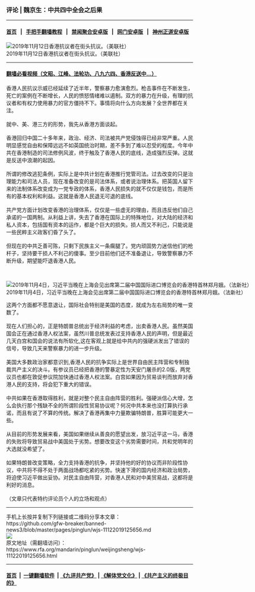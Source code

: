 ### 评论 | 魏京生：中共四中全会之后果
------------------------

#### [首页](https://github.com/gfw-breaker/banned-news3/blob/master/README.md) &nbsp;&nbsp;|&nbsp;&nbsp; [手把手翻墙教程](https://github.com/gfw-breaker/guides/wiki) &nbsp;&nbsp;|&nbsp;&nbsp; [禁闻聚合安卓版](https://github.com/gfw-breaker/bn-android) &nbsp;&nbsp;|&nbsp;&nbsp; [网门安卓版](https://github.com/oGate2/oGate) &nbsp;&nbsp;|&nbsp;&nbsp; [神州正道安卓版](https://github.com/SzzdOgate/update) 



<div id="headerimg">
 <img alt="2019年11月12日香港抗议者在街头抗议。（美联社）" src="https://www.rfa.org/mandarin/pinglun/weijingsheng/wjs-11122019125656.html/AP_19316584940397.jpg/@@images/9e01d151-698d-4ad8-8f65-9413308b4d7c.jpeg" title="2019年11月12日香港抗议者在街头抗议。（美联社）"/>
 <div id="headerimgcontents">
  <div id="headerimgcaption">
   <span>
    2019年11月12日香港抗议者在街头抗议。（美联社）
   </span>
   <!-- zoomattribute -->
  </div>
  <!-- headerimgcaption -->
 </div>
 <!-- headerimagecontents -->
</div>

<hr/>


#### [翻墙必看视频（文昭、江峰、法轮功、八九六四、香港反送中...）](https://github.com/gfw-breaker/banned-news3/blob/master/pages/links.md)

<div id="storytext">
 <div>
  <div class="slot_header">
  </div>
 </div>
 <p>
  香港人民抗议示威已经延续了近半年，警察暴力愈演愈烈。枪击事件在不断发生，死亡的案例在不断增长，人民的愤怒情绪难以遏制。双方的暴力在升级，有理的抗议者和有权力使用暴力的官方僵持不下。事情将向什么方向发展？全世界都在关注。
  <br/>
  <br/>
  就中、美、港三方的形势，我先从香港方面谈起。
  <br/>
  <br/>
  香港回归中国二十多年来，政治、经济、司法被共产党侵蚀得已经非常严重。人民明显感觉自由和保障远远不如英国统治时期，差不多到了难以忍受的程度。今年中共在香港制造的司法修例风波，终于触及了香港人民的底线，造成强烈反弹。这就是反送中浪潮的起因。
  <br/>
  <br/>
  所谓的修改逃犯条例，实际上是中共计划在香港推行党管司法。过去改变的只是治理能力和司法人员，现在准备改变的是司法体系，或者说治理体系。把英国人留下来的法制体系改变成为一党专政的体系，香港人民损失的就不仅仅是钱包，而是所有的基本权利和利益。这就是香港人民退无可退的底线。
  <br/>
  <br/>
  共产党方面计划改变香港的治理体系，仅仅是一些虚无的理由，而且违反他们自己承诺的一国两制。从利益上讲，失去了香港在国际上的特殊地位，对大陆的经济和私人资本，包括国有资本的运作，都是个巨大的损失。损人而又不利己，只能说是一些民粹主义政客们昏了头了。
  <br/>
  <br/>
  但现在的中共乏善可陈，只剩下民族主义一条瘸腿了。党内顽固势力迷信他们的枪杆子，坚持要干损人不利己的傻事。至少目前他们还不准备退让，导致警察暴力不断升级，期望能吓退香港人民。
 </p>
 <p>
  <br/>
  <div class="image-inline captioned" style="width:1500px;">
   <div style="width:1500px;">
    <img alt="2019年11月4日，习近平当晚在上海会见出席第二届中国国际进口博览会的香港特首林郑月娥。（法新社）" src="https://www.rfa.org/mandarin/yataibaodao/gangtai/gf2-11052019082838.html/000_1M01GD.jpg" title="2019年11月4日，习近平当晚在上海会见出席第二届中国国际进口博览会的香港特首林郑月娥。（法新社）"/>
   </div>
   <div class="image-caption">
    <span style="width:1500px;">
     2019年11月4日，习近平当晚在上海会见出席第二届中国国际进口博览会的香港特首林郑月娥。（法新社）
    </span>
    <span class="copyright">
    </span>
   </div>
  </div>
 </p>
 <p>
  这两个方面都不愿意退让，国际社会特别是美国的态度，就成为左右局势的唯一变数了。
  <br/>
  <br/>
  现在人们担心的，正是特朗普总统出于经济利益的考虑，出卖香港人民。虽然美国国会正在通过香港人权法案，虽然川普总统发表过支持香港人民的声明，但是最近几天白宫和国会的说法有所软化,这在客观上就是给中共内的强硬派发出了错误的信号，导致几天来警察暴力的进一步升级。
  <br/>
  <br/>
  美国大多数政治家都意识到,香港人民的抗争实际上是世界自由民主阵营和专制独裁共产主义的决斗。有参议员已经把香港的警暴定性为天安门屠杀的2.0版，两党议员也都在敦促参议院加快通过香港人权法案。白宫如果因为贸易谈判而放弃对香港人民的支持，将会犯下重大的错误。
  <br/>
  <br/>
  中共如果在香港取得胜利，就是对整个民主自由阵营的胜利。强硬派信心大增，怎么会执行那个残缺不全的所谓阶段性贸易协议呢？何况中共本来也没打算执行承诺，而且有说了不算的传统。解决了香港再集中力量欺骗特朗普，胜算可能更大一些。
  <br/>
  <br/>
  从目前的形势发展来看，美国如果继续从善良的愿望出发，放习近平这一马，香港的失败将导致贸易战中美国处于劣势。想要改变这个劣势需要时间，共和党明年的大选就没希望了。
  <br/>
  <br/>
  如果特朗普改变策略，全力支持香港的抗争，并坚持他的好的协议而非阶段性协议，中共将不得不处于两面战场都吃紧的劣势。快速下滑的国内经济和政治局势，将迫使习近平做出妥协。对民主自由阵营，对香港人民和对中美贸易战，这都将是利好的消息。
  <br/>
  <br/>
  （文章只代表特约评论员个人的立场和观点）
 </p>
</div>

<hr/>
手机上长按并复制下列链接或二维码分享本文章：<br/>
https://github.com/gfw-breaker/banned-news3/blob/master/pages/pinglun/wjs-11122019125656.md <br/>
<a href='https://github.com/gfw-breaker/banned-news3/blob/master/pages/pinglun/wjs-11122019125656.md'><img src='https://github.com/gfw-breaker/banned-news3/blob/master/pages/pinglun/wjs-11122019125656.md.png'/></a> <br/>
原文地址（需翻墙访问）：https://www.rfa.org/mandarin/pinglun/weijingsheng/wjs-11122019125656.html


------------------------
#### [首页](https://github.com/gfw-breaker/banned-news3/blob/master/README.md) &nbsp;|&nbsp; [一键翻墙软件](https://github.com/gfw-breaker/nogfw/blob/master/README.md) &nbsp;| [《九评共产党》](https://github.com/gfw-breaker/9ping.md/blob/master/README.md#九评之一评共产党是什么) | [《解体党文化》](https://github.com/gfw-breaker/jtdwh.md/blob/master/README.md) | [《共产主义的终极目的》](https://github.com/gfw-breaker/gczydzjmd.md/blob/master/README.md)


<img src='http://gfw-breaker.win/banned-news3/pages/pinglun/wjs-11122019125656.md' width='0px' height='0px'/>
